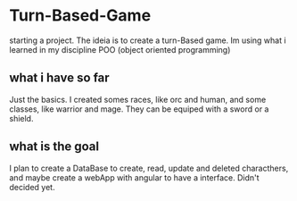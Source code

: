 # Turn-Based-Game
starting a project. The ideia is to create a turn-Based game. Im using what i learned in my discipline POO (object oriented programming) 

## what i have so far 
Just the basics. I created somes races, like orc and human, and some classes, like warrior and mage. They can be equiped with a sword or a shield. 

## what is the goal
I plan to create a DataBase to create, read, update and deleted characthers, and maybe create a webApp with angular to have a interface. Didn't decided yet. 
